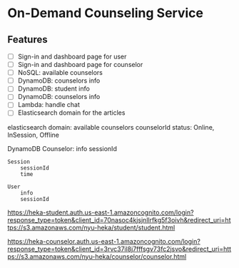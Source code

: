 # On-Demand Counseling Service

## Features
- [ ] Sign-in and dashboard page for user
- [ ] Sign-in and dashboard page for counselor
- [ ] NoSQL: available counselors
- [ ] DynamoDB: counselors info
- [ ] DynamoDB: student info
- [ ] DynamoDB: counselors info
- [ ] Lambda: handle chat
- [ ] Elasticsearch domain for the articles

elasticsearch domain: available counselors
    counselorId
    status: Online, InSession, Offline

DynamoDB
    Counselor:
        info
        sessionId

    Session
        sessionId
        time

    User
        info
        sessionId


https://heka-student.auth.us-east-1.amazoncognito.com/login?response_type=token&client_id=70nasoc4kjsjnllrfkg5f3oivh&redirect_uri=https://s3.amazonaws.com/nyu-heka/student/student.html

https://heka-counselor.auth.us-east-1.amazoncognito.com/login?response_type=token&client_id=3rvc37il8j7fffsgv73fc2jsvo&redirect_uri=https://s3.amazonaws.com/nyu-heka/counselor/counselor.html